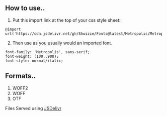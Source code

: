 ## How to use..

1. Put this import link at the top of your css style sheet:

```
@import url('https://cdn.jsdelivr.net/gh/Shwizie/Fonts@latest/Metropolis/Metropolis.css');
```

2. Then use as you usually would an imported font.

```
font-family: 'Metropolis', sans-serif;
font-weight: (100..900);
font-style: normal/italic;
```

## Formats..
1. WOFF2
2. WOFF
3. OTF

Files Served using [JSDelivr](https://www.jsdelivr.com/)
